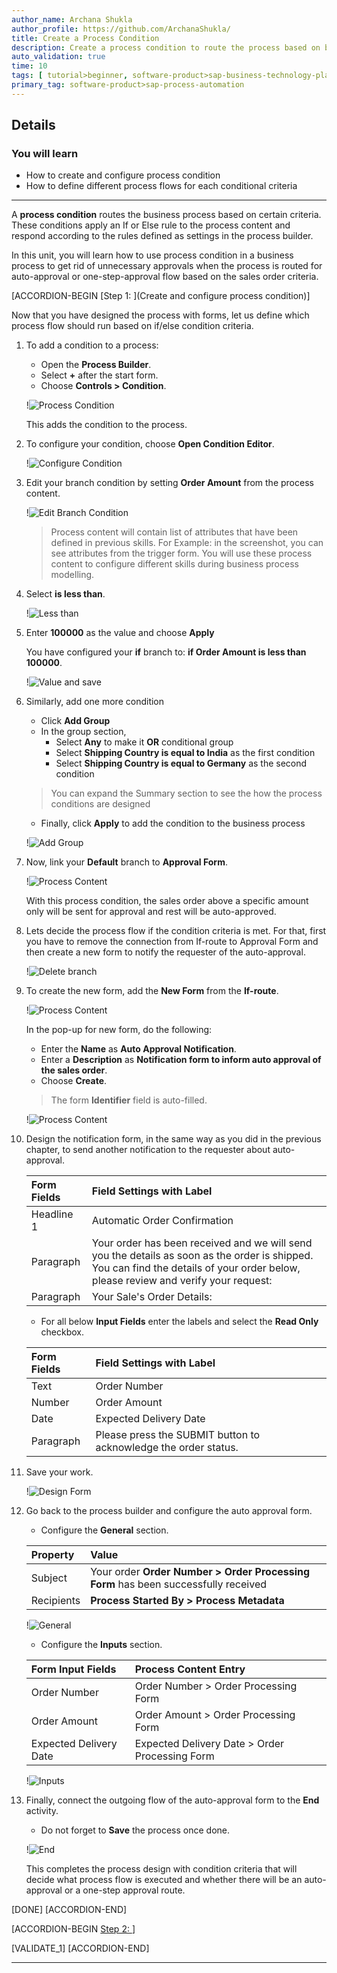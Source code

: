 ```yaml
---
author_name: Archana Shukla
author_profile: https://github.com/ArchanaShukla/
title: Create a Process Condition
description: Create a process condition to route the process based on business criteria
auto_validation: true
time: 10
tags: [ tutorial>beginner, software-product>sap-business-technology-platform, tutorial>free-tier ]
primary_tag: software-product>sap-process-automation
---
```


## Details
### You will learn
  - How to create and configure process condition
  - How to define different process flows for each conditional criteria

---
A **process condition** routes the business process based on certain criteria. These conditions apply an If or Else rule to the process content and respond according to the rules defined as settings in the process builder.

In this unit, you will learn how to use process condition in a business process to get rid of unnecessary approvals when the process is routed for auto-approval or one-step-approval flow based on the sales order criteria.

[ACCORDION-BEGIN [Step 1: ](Create and configure process condition)]

Now that you have designed the process with forms, let us define which process flow should run based on if/else condition criteria.  

1. To add a condition to a process:

    - Open the **Process Builder**.
    - Select **+** after the start form.
    - Choose **Controls > Condition**.

    !![Process Condition](unit5-00.png)

    This adds the condition to the process.

2. To configure your condition, choose **Open Condition Editor**.

    !![Configure Condition](configure-condition.png)

3. Edit your branch condition by setting **Order Amount** from the process content.

    !![Edit Branch Condition](edit-branch-condition.png)

    > Process content will contain list of attributes that have been defined in previous skills. For Example: in the screenshot, you can see attributes from the trigger form. You will use these process content to configure different skills during business process modelling.

4. Select **is less than**.

    !![Less than](less-than.png)

5. Enter **100000** as the value and choose **Apply**

    You have configured your **if** branch to: **if Order Amount is less than 100000**.

    !![Value and save](value-save.png)

6. Similarly, add one more condition
    - Click **Add Group**
    - In the group section,
        - Select **Any** to make it **OR** conditional group
        - Select **Shipping Country is equal to India** as the first condition
        - Select **Shipping Country is equal to Germany** as the second condition

    > You can expand the Summary section to see the how the process conditions are designed

    - Finally, click **Apply** to add the condition to the business process

    !![Add Group](unit5-05.png)

7. Now, link your **Default** branch to **Approval Form**.

    !![Process Content](process-content.png)

    With this process condition, the sales order above a specific amount only will be sent for approval and rest will be auto-approved.    

8.	Lets decide the process flow if the condition criteria is met. For that, first you have to remove the connection from If-route to Approval Form and then create a new form to notify the requester of the auto-approval.

    !![Delete branch](delete-branch.png)

9. To create the new form, add the **New Form** from the **If-route**.

    !![Process Content](unit5-03.png)

    In the pop-up for new form, do the following:

    - Enter the **Name** as **Auto Approval Notification**.
    - Enter a **Description** as **Notification form to inform auto approval of the sales order**.
    - Choose **Create**.

    > The form **Identifier** field is auto-filled.

    !![Process Content](unit5-04.png)

10. Design the notification form, in the same way as you did in the previous chapter, to send another notification to the requester about auto-approval.

    | Form Fields | Field Settings with Label
    |  :------------- | :-------------
    | Headline 1 | Automatic Order Confirmation
    | Paragraph  | Your order has been received and we will send you the details as soon as the order is shipped. You can find the details of your order below, please review and verify your request:
    | Paragraph  | Your Sale's Order Details:

    - For all below **Input Fields** enter the labels and select the **Read Only** checkbox.

    | Form Fields| Field Settings with Label
    |  :------------- | :-------------
    | Text | Order Number
    | Number | Order Amount
    | Date | Expected Delivery Date
    | Paragraph | Please press the SUBMIT button to acknowledge the order status.

11. Save your work.

    !![Design Form](design-form.png)

12. Go back to the process builder and configure the auto approval form.

    - Configure the **General** section.

    | Property| Value |
    |  :------------- | :-------------
    | Subject | Your order **Order Number > Order Processing Form** has been successfully received
    | Recipients | **Process Started By > Process Metadata**

    !![General](general.png)

    - Configure the **Inputs** section.

    | Form Input Fields| Process Content Entry
    |  :------------- | :-------------
    | Order Number | Order Number > Order Processing Form
    | Order Amount | Order Amount > Order Processing Form
    | Expected Delivery Date | Expected Delivery Date > Order Processing Form

    !![Inputs](inputs.png)

13. Finally, connect the outgoing flow of the auto-approval form to the **End** activity.

    - Do not forget to **Save** the process once done.  

    !![End](end-process.png)

    This completes the process design with condition criteria that will decide what process flow is executed and whether there will be an auto-approval or a one-step approval route.

[DONE]
[ACCORDION-END]

[ACCORDION-BEGIN [Step 2: ](Validation)]

[VALIDATE_1]
[ACCORDION-END]

---
